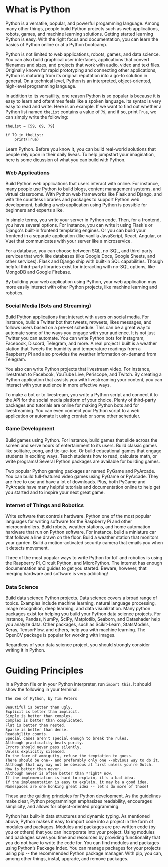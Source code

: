 # What is Python

Python is a versatile, popular, and powerful progamming language.  Among many other things, people build Python projects such as web applications, robots, games, and machine learning solutions. Getting started learning Python is easy. With the right focus and documentation, you can learn the basics of Python online or at a Python bootcamp. 

Python is not limited to web applications, robots, games, and data science. You can also build graphical user interfaces, applications that convert filenames and sizes, and projects that work with audio, video and text files. Originally known for rapid prototyping and connecting other applications, Python is maturing from its original reputation into a go-to solution in general. On a technical level, Python is an interpreted, object-oriented, high-level programming language.

In addition to its versatility, one reason Python is so popular is because it is easy to learn and oftentimes feels like a spoken language. Its syntax is very easy to read and write. Here is an example. If we want to find out whether a Python list named ```theList``` contains a value of ```79```, and if so, print ```True```, we can simply write the following:

```
theList = [59, 69, 79]

if 79 in theList:
    print(True)

```

Learn Python. Before you know it, you can build real-world solutions that people rely upon in their daily liveas. To help jumpstart your imagination, here is some dicussion of what you can build with Python.


### Web Applications

Build Python web applications that users interact with online. For instance, many people use Python to build blogs, content management systems, and virtual classrooms. With Python web frameworks like Flask and Django, and with the countless libraries and packages to support Python web development, building a web application using Python is possible for beginners and experts alike. 

In simple terms, you write your server in Python code. Then, for a frontend, you have several options. For instance, you can write it using Flask's or Django's built-in frontend templating engines. Or you can build your frontend in a separate application (like vanilla JavaScript, React, Angular, or Vue) that communicates with your server like a microservice. 

For a database, you can choose between SQL, no-SQL, and third-party services that work like databases (like Google Docs, Google Sheets, and other services). Flask and Django ship with built-in SQL capabilities. Though helpful third-party libraries exist for interacting with no-SQL options, like MongoDB and Google Firebase.

By building your web application using Python, your web application may more easily interact with other Python projects, like machine learning and robotics.

### Social Media (Bots and Streaming)

Build Python applications that interact with users on social media. For instance, build a Twitter bot that tweets, retweets, likes messages, and follows users based on a pre-set schedule. This can be a great way to automate some of the ways you engage with your audience. It is not just Twitter you can automate. You can write Python bots for Instagram, Facebook, Discord, Telegram, and more. A real project I built is a weather station that Tweets the humidity and temperature readings from a Raspberry Pi and also provides the weather information on-demand from Telegram.

You also can write Python projects that livestream video. For instance, livestream to Facebook, YouTube Live, Periscope, and Twitch. By creating a Python application that assists you with livestreaming your content, you can interact with your audience in more effective ways.

To make a bot or to livestream, you write a Python script and connect it to the API for the social media platform of your choice. Plenty of third-party packages and tutorials are online for making Python bots and for livestreaming. You can even connect your Python script to a web application or automate it using crontab or some other scheduler.

### Game Development

Build games using Python. For instance, build games that slide across the screen and serve hours of entertainment to its users. Build classic games like solitaire, pong, and tic-tac-toe. Or build educational games that engage students in exciting ways. Teach students how to read, calculate math, or write programs! Several Python packages are available for building games.

Two popular Python gaming packages ar named PyGame and PyArcade. You can build full-featured video games using PyGame or PyArcade. They are free to use and have a lot of downloads. Plus, both PyGame and PyArcade have many helpful tutorials and documentation online to help get you started and to inspire your next great game.

### Internet of Things and Robotics

Write software that controls hardware. Python one of the most popular languages for writing software for the Raspberry Pi and other microcontrollers. Build robots, weather stations, and home automation hardware that run on Python software. For instance, build a miniature car that follows a line drawn on the floor. Build a weather station that monitors your garden. Build a motion-activated security camera that emails you when it detects movement.

Three of the most popular ways to write Python for IoT and robotics is using the Raspberry Pi, Circuit Python, and MicroPython. The internet has enough documentation and guides to get you started. Beware, however, that merging hardware and software is very addicting! 

### Data Science

Build data science Python projects. Data science covers a broad range of topics. Examples include machine learning, natural language processing, image recognition, deep learning, and data visualization. Many python packages exist for helping you build your Python data science projects. For instance, Pandas, NumPy, SciPy, Matplotlib, Seaborn, and Datashader help you analyze data. Other packages, such as Scikit-Learn, StatsModels, Keras, TensorFlow, and others, help you with machine learning. The OpenCV package is popular for working with images.

Regardless of your data science project, you should strongly consider writing it in Python.

# Guiding Principles

In a Python file or in your Python interpreter, run ```import this```. It should show the following in your terminal:

```
The Zen of Python, by Tim Peters

Beautiful is better than ugly.
Explicit is better than implicit.
Simple is better than complex.
Complex is better than complicated.
Flat is better than nested.
Sparse is better than dense.
Readability counts.
Special cases aren't special enough to break the rules.
Although practicality beats purity.
Errors should never pass silently.
Unless explicitly silenced.
In the face of ambiguity, refuse the temptation to guess.
There should be one-- and preferably only one --obvious way to do it.
Although that way may not be obvious at first unless you're Dutch.
Now is better than never.
Although never is often better than *right* now.
If the implementation is hard to explain, it's a bad idea.
If the implementation is easy to explain, it may be a good idea.
Namespaces are one honking great idea -- let's do more of those!
```

These are the guiding principles for Python development. As the guidelines make clear, Python programmingn emphasizes readability, encourages simplicity, and allows for object-oriented programming. 

Python has built-in data structures and dynamic typing. As mentioned above, Python makes it easy to import code into a project in the form of modules and packages. Modules and packages are pre-written code (by you or others) that you can incorporate into your project. Using modules and packages saves you time and resources by providing functionality that you do not have to write the code for. You can find modules and packages using Python’s Package Index. You can manage packages for your projects using pip -- the recommended Python package manager. With pip, you can, among other things, instal, upgrade, and remove packages.
